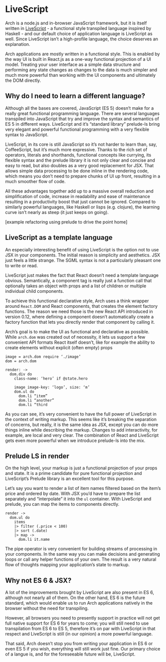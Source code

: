 # LiveScript

Arch is a node.js and in-browser JavaScript framework, but it is itself written in [LiveScript](http://livescript.net/) - a functional style transpiled language inspired by Haskell - and our default choice of application language is LiveScript as well. Since LiveScript isn’t a high-profile language, the choice deserves an explanation.

Arch applications are mostly written in a functional style. This is enabled by the way UI is built in React.js as a one-way functional projection of a UI model. Treating your user interface as a simple data structure and performing any state changes as changes to the data is much simpler and much more powerful than working with the UI components and ultimately the DOM directly.

## Why do I need to learn a different language?

Although all the bases are covered, JavaScript (ES 5) doesn’t make for a really great functional programming language. There are several languages transpiled into JavaScript that try and improve the syntax and semantics of ES 5 in different ways. LiveScript and it’s “standard library” prelude-ls bring very elegant and powerful functional programming with a very flexible syntax to JavaScript.

LiveScript, in its core is still JavaScript so it’s not harder to learn than, say, CoffeeScript, but it’s much more expressive. Thanks to the rich set of operators, literals and shorthands, functional concepts like currying, its flexible syntax and the prelude library it is not only clear and concise and easy to read, but also doubles as a very good replacement for JSX. That allows simple data processing to be done inline in the rendering code, which means you don’t need to prepare chunks of UI up front, resulting in a much smoother flow of code.

All these advantages together add up to a massive overall reduction and simplification of code, increase in readability and ease of maintenance resulting in a productivity boost that just cannot be ignored. Compared to similarly powerful languages, like Haskell or lisps (e.g. clojure), the learning curve isn’t nearly as steep (it just keeps on going).

[example refactoring using prelude to drive the point home]

## LiveScript as a template language

An especially interesting benefit of using LiveScript is the option not to use JSX in your components. The initial reason is simplicity and aesthetics. JSX just feels a little strange. The SGML syntax is not a particularly pleasant one to write or read.

LiveScript just makes the fact that React doesn’t need a template language obvious. Semantically, a component tag is really just a function call that optionally takes an object with props and a list of children or multiple individual child components.

To achieve this functional declarative style, Arch uses a think wrapper around `React.DOM` and React components, that creates the element factory functions. The reason we need those is the new React API introduced in version 0.12, where defining a component doesn’t automatically create a factory function that lets you directly render that component by calling it.

Arch’s goal is to make the UI as functional and declarative as possible. While `arch.dom` was created out of necessity, it lets us support a few convenient API formats React itself doesn’t, like for example the ability to create elements without explicit (often empty) props

```
image = arch.dom require ‘./image’
dom = arch.dom

render: ->
  dom.div do
    class-name: ‘hero’ if @state.hero

    image image-key: ‘logo’, size: ‘m’
    dom.ul do
      dom.li “item”
      dom.li “another”
      dom.li “third
```

As you can see, it’s very convenient to have the full power of LiveScript in the context of writing markup. This seems like it’s breaking the separation of concerns, but really, it is the same idea as JSX, except you can do more things inline while describing the markup. Changes to add interactivity, for example, are local and very clear. The combination of React and LiveScript gets even more powerful when we introduce prelude-ls into the mix.

## Prelude LS in render

On the high level, your markup is just a functional projection of your props and state. It is a prime candidate for pure functional projection and LiveScript’s Prelude library is an excellent tool for this purpose.

Let’s say you want to render a list of item names filtered based on the item’s price and ordered by date. With JSX you’d have to prepare the list separately and “interpolate” it into the `ul` container. With LiveScript and prelude, you can map the items to components directly.

```
render ->
  dom.ul do
    items
    |> filter (.price < 100)
    |> sort (.date)
    |> map ->
      dom.li it.name
```

The pipe operator is very convenient for building streams of processing in your components. In the same way you can make decisions and generating loops or call any helper functions of your own. The result is a very natural flow of thoughts mapping your application’s state to markup.

## Why not ES 6 & JSX?

A lot of the improvements brought by LiveScript are also present in ES 6, although not nearly all of them. On the other hand, ES 6 is the future standard, which would enable us to run Arch applications natively in the browser without the need for transpiling.

However, all browsers you need to presently support in practice will not get full native support for ES 6 for years to come; you will still need to use transpilation from ES 6 to ES 5, therefore it’s on par with LiveScript in that respect and LiveScript is still (in our opinion) a more powerful language.

That said, Arch doesn’t stop you from writing your application in ES 6 or even ES 5 if you wish, everything will still work just fine. Our primary choice of a langue is, and for the foreseeable future will be, LiveScript.
